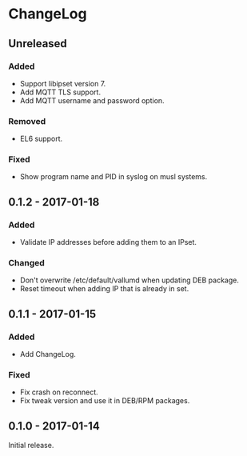 # ChangeLog

## Unreleased
### Added
- Support libipset version 7.
- Add MQTT TLS support.
- Add MQTT username and password option.

### Removed
- EL6 support.

### Fixed
- Show program name and PID in syslog on musl systems.

## 0.1.2 - 2017-01-18
### Added
- Validate IP addresses before adding them to an IPset.

### Changed
- Don't overwrite /etc/default/vallumd when updating DEB package.
- Reset timeout when adding IP that is already in set.

## 0.1.1 - 2017-01-15
### Added
- Add ChangeLog.

### Fixed
- Fix crash on reconnect.
- Fix tweak version and use it in DEB/RPM packages.

## 0.1.0 - 2017-01-14
Initial release.

